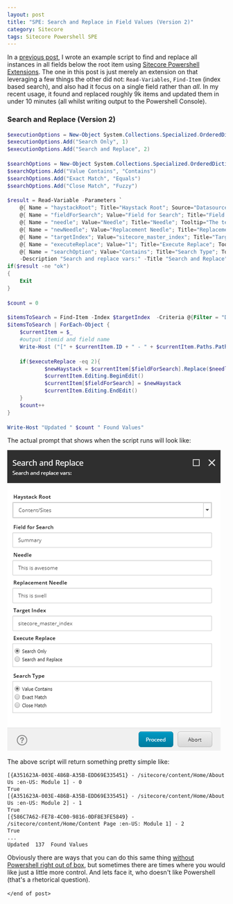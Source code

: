 ```yaml
---
layout: post
title: "SPE: Search and Replace in Field Values (Version 2)"
category: Sitecore
tags: Sitecore Powershell SPE
---
```


In a [previous post](/sitecore/2018/01/27/spe-search-replace.html), I wrote an example script to find and replace all instances in all fields below the root item using [Sitecore Powershell Extensions](https://marketplace.sitecore.net/en/Modules/Sitecore_PowerShell_console.aspx).  The one in this post is just merely an extension on that leveraging a few things the other did not: `Read-Variables`, `Find-Item` (index based search), and also had it focus on a single field rather than _all_.  In my recent usage, it found and replaced roughly 9k items and updated them in under 10 minutes (all whilst writing output to the Powershell Console).

### Search and Replace (Version 2)
```powershell
$executionOptions = New-Object System.Collections.Specialized.OrderedDictionary
$executionOptions.Add("Search Only", 1)
$executionOptions.Add("Search and Replace", 2)

$searchOptions = New-Object System.Collections.Specialized.OrderedDictionary
$searchOptions.Add("Value Contains", "Contains")
$searchOptions.Add("Exact Match", "Equals")
$searchOptions.Add("Close Match", "Fuzzy")

$result = Read-Variable -Parameters `
    @{ Name = "haystackRoot"; Title="Haystack Root"; Source="Datasource=/sitecore/content/"; editor="droptree"}, `
    @{ Name = "fieldForSearch"; Value="Field for Search"; Title="Field for Search"; Tooltip="The field you are searching for"; Placeholder="Needle"}, `
    @{ Name = "needle"; Value="Needle"; Title="Needle"; Tooltip="The text you are looking for"; Placeholder="Needle"},  `
    @{ Name = "newNeedle"; Value="Replacement Needle"; Title="Replacement Needle"; Tooltip="The text you are replacing the needle with"; Placeholder="Replacement Needle"},  `
    @{ Name = "targetIndex"; Value="sitecore_master_index"; Title="Target Index"; Tooltip="The index to search"; Placeholder="sitecore_master_index"}, `
    @{ Name = "executeReplace"; Value="1"; Title="Execute Replace"; Tooltip="Radio button to say whether or not you actually want to replace yet"; editor="radio"; options=$executionOptions},  `
    @{ Name = "searchOption"; Value="Contains"; Title="Search Type"; Tooltip="What type of search do you want to run"; editor="radio"; options=$searchOptions}  `
    -Description "Search and replace vars:" -Title "Search and Replace" -Width 500 -Height 480 -OkButtonName "Proceed" -CancelButtonName "Abort"
if($result -ne "ok")
{
    Exit
}

$count = 0

$itemsToSearch = Find-Item -Index $targetIndex  -Criteria @{Filter = "DescendantOf"; Field = ("master:/" + $haystackRoot.Paths.Path) },  @{Filter = $searchOption; Field = $fieldForSearch; Value = $needle} | Initialize-Item 
$itemsToSearch | ForEach-Object {
    $currentItem = $_
	#output itemid and field name
	Write-Host ("[" + $currentItem.ID + " - " + $currentItem.Paths.Path + " :" + $currentItem.Language +": " + $_.Name + ": " + $_.Version + "] - " + $count)
	
	if($executeReplace -eq 2){
            $newHaystack = $currentItem[$fieldForSearch].Replace($needle, $newNeedle);
            $currentItem.Editing.BeginEdit()
            $currentItem[$fieldForSearch] = $newHaystack
            $currentItem.Editing.EndEdit()
	}
	$count++
}

Write-Host "Updated " $count " Found Values"
```

The actual prompt that shows when the script runs will look like: 

![alt text](/assets/searchandreplace.png "Search and Replace UI")


The above script will return something pretty simple like: 

```
[{A351623A-003E-486B-A35B-EDD69E335451} - /sitecore/content/Home/About Us :en-US: Module 1] - 0
True
[{A351623A-003E-486B-A35B-EDD69E335451} - /sitecore/content/Home/About Us :en-US: Module 2] - 1
True
[{586C7A62-FE78-4C00-9816-0DF8E3FE5849} -  /sitecore/content/Home/Content Page :en-US: Module 1] - 2
True
...
Updated  137  Found Values
```

Obviously there are ways that you can do this same thing [without Powershell right out of box](https://doc.sitecore.net/sitecore_experience_platform/content_authoring/searching/filters_and_operations/the_search_operations), but sometimes there are times where you would like just a little more control. And lets face it, who doesn't like Powershell (that's a rhetorical question).

`</end of post>`

